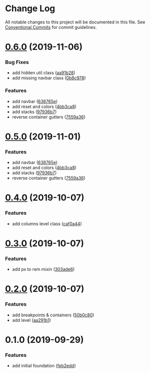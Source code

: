 # Change Log

All notable changes to this project will be documented in this file.
See [Conventional Commits](https://conventionalcommits.org) for commit guidelines.

# [0.6.0](https://github.com/Lemonpeach/panda-san/compare/v0.4.0...v0.6.0) (2019-11-06)


### Bug Fixes

* add hidden util class ([aa91b28](https://github.com/Lemonpeach/panda-san/commit/aa91b28))
* add missing navbar class ([0b8c978](https://github.com/Lemonpeach/panda-san/commit/0b8c978))


### Features

* add navbar ([638765e](https://github.com/Lemonpeach/panda-san/commit/638765e))
* add reset and colors ([4bb3ca8](https://github.com/Lemonpeach/panda-san/commit/4bb3ca8))
* add stacks ([97936b7](https://github.com/Lemonpeach/panda-san/commit/97936b7))
* reverse container gutters ([7559a36](https://github.com/Lemonpeach/panda-san/commit/7559a36))





# [0.5.0](https://github.com/Lemonpeach/panda-san/compare/v0.4.0...v0.5.0) (2019-11-01)


### Features

* add navbar ([638765e](https://github.com/Lemonpeach/panda-san/commit/638765e))
* add reset and colors ([4bb3ca8](https://github.com/Lemonpeach/panda-san/commit/4bb3ca8))
* add stacks ([97936b7](https://github.com/Lemonpeach/panda-san/commit/97936b7))
* reverse container gutters ([7559a36](https://github.com/Lemonpeach/panda-san/commit/7559a36))





# [0.4.0](https://github.com/Lemonpeach/panda-san/compare/v0.3.0...v0.4.0) (2019-10-07)


### Features

* add columns level class ([caf0a44](https://github.com/Lemonpeach/panda-san/commit/caf0a44))





# [0.3.0](https://github.com/Lemonpeach/panda-san/compare/v0.2.0...v0.3.0) (2019-10-07)


### Features

* add px to rem mixin ([303ade6](https://github.com/Lemonpeach/panda-san/commit/303ade6))





# [0.2.0](https://github.com/Lemonpeach/panda-san/compare/v0.1.0...v0.2.0) (2019-10-07)


### Features

* add breakpoints & containers ([50b0c80](https://github.com/Lemonpeach/panda-san/commit/50b0c80))
* add level ([aa291b1](https://github.com/Lemonpeach/panda-san/commit/aa291b1))





# 0.1.0 (2019-09-29)


### Features

* add initial foundation ([feb2edd](https://github.com/Lemonpeach/panda-san/commit/feb2edd))
